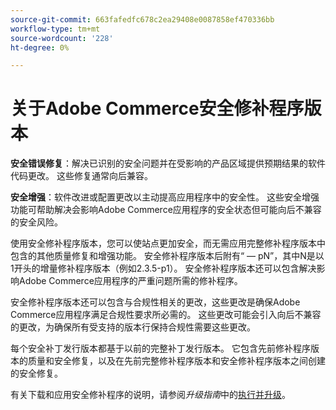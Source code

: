 ```yaml
---
source-git-commit: 663fafedfc678c2ea29408e0087858ef470336bb
workflow-type: tm+mt
source-wordcount: '228'
ht-degree: 0%

---
```

# 关于Adobe Commerce安全修补程序版本

**安全错误修复**：解决已识别的安全问题并在受影响的产品区域提供预期结果的软件代码更改。 这些修复通常向后兼容。

**安全增强**：软件改进或配置更改以主动提高应用程序中的安全性。 这些安全增强功能可帮助解决会影响Adobe Commerce应用程序的安全状态但可能向后不兼容的安全风险。

使用安全修补程序版本，您可以使站点更加安全，而无需应用完整修补程序版本中包含的其他质量修复和增强功能。 安全修补程序版本后附有“ — pN”，其中N是以1开头的增量修补程序版本（例如2.3.5-p1）。 安全修补程序版本还可以包含解决影响Adobe Commerce应用程序的严重问题所需的修补程序。

安全修补程序版本还可以包含与合规性相关的更改，这些更改是确保Adobe Commerce应用程序满足合规性要求所必需的。 这些更改可能会引入向后不兼容的更改，为确保所有受支持的版本行保持合规性需要这些更改。

每个安全补丁发行版本都基于以前的完整补丁发行版本。 它包含先前修补程序版本的质量和安全修复，以及在先前完整修补程序版本和安全修补程序版本之间创建的安全修复。

有关下载和应用安全修补程序的说明，请参阅&#x200B;_升级指南_&#x200B;中的[执行并升级](../installation/composer.md#example---security-patch)。
